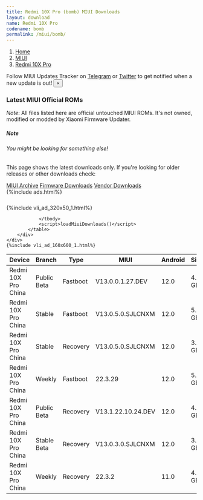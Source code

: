 ```yaml
---
title: Redmi 10X Pro (bomb) MIUI Downloads
layout: download
name: Redmi 10X Pro
codename: bomb
permalink: /miui/bomb/
---
```

<nav aria-label="breadcrumb">
    <ol class="breadcrumb">
        <li class="breadcrumb-item"><a href="/">Home</a></li>
        <li class="breadcrumb-item"><a href="/miui/">MIUI</a></li>
        <li class="breadcrumb-item active" aria-current="page"><a href="/miui/bomb/">Redmi 10X Pro</a></li>
    </ol>
</nav>
<div class="alert alert-primary alert-dismissible fade show" role="alert">
    Follow MIUI Updates Tracker on <a href="https://t.me/MIUIUpdatesTracker" class="alert-link">Telegram</a>
     or <a href="https://twitter.com/MiFwUpdater" class="alert-link">Twitter</a> to get notified when a new update is out!
    <button type="button" class="close" data-dismiss="alert" aria-label="Close">
        <span aria-hidden="true">&times;</span>
    </button>
</div>

### Latest MIUI Official ROMs
*Note*: All files listed here are official untouched MIUI ROMs. It's not owned, modified or modded by Xiaomi Firmware Updater.
<div class="card">
  <div class="card-body">
    <h5 class="card-title">Note</h5>
    <h6 class="card-subtitle mb-2 text-muted">You might be looking for something else!</h6>
    <p class="card-text">This page shows the latest downloads only.
     If you're looking for older releases or other downloads check:</p>
    <a href="/archive/miui/bomb/" class="card-link">MIUI Archive</a>
    <a href="/firmware/bomb/" class="card-link">Firmware Downloads</a>
    <a href="/vendor/bomb/" class="card-link">Vendor Downloads</a>
  </div>
</div>
{%include ads.html%}
<div class="row justify-content-center">
    <div class="col-10">
        <div class="table-responsive-md" style="margin-top: 25px;">
            {%include vli_ad_320x50_1.html%}
            <table id="miui" class="display dt-responsive nowrap compact table table-striped table-hover table-sm">
                <thead class="thead-dark">
                    <tr>
                        <th data-ref="device">Device</th>
                        <th data-ref="branch">Branch</th>
                        <th data-ref="type">Type</th>
                        <th data-ref="miui">MIUI</th>
                        <th data-ref="android">Android</th>
                        <th data-ref="size">Size</th>
                        <th data-ref="size">Date</th>
                        <th data-ref="link">Link</th>
                    </tr>
                </thead>
                <tbody>
                <tr><td>Redmi 10X Pro China</td><td>Public Beta</td><td>Fastboot</td><td>V13.0.0.1.27.DEV</td><td>12.0</td><td>4.8 GB</td><td>2022-04-19</td><td><a href="/miui/bomb/public beta/V13.0.0.1.27.DEV/">Download</a></td></tr>
<tr><td>Redmi 10X Pro China</td><td>Stable</td><td>Fastboot</td><td>V13.0.5.0.SJLCNXM</td><td>12.0</td><td>5.3 GB</td><td>2023-02-10</td><td><a href="/miui/bomb/stable/V13.0.5.0.SJLCNXM/">Download</a></td></tr>
<tr><td>Redmi 10X Pro China</td><td>Stable</td><td>Recovery</td><td>V13.0.5.0.SJLCNXM</td><td>12.0</td><td>3.5 GB</td><td>2023-02-21</td><td><a href="/miui/bomb/stable/V13.0.5.0.SJLCNXM/">Download</a></td></tr>
<tr><td>Redmi 10X Pro China</td><td>Weekly</td><td>Fastboot</td><td>22.3.29</td><td>12.0</td><td>5.4 GB</td><td>2022-03-29</td><td><a href="/miui/bomb/weekly/22.3.29/">Download</a></td></tr>
<tr><td>Redmi 10X Pro China</td><td>Public Beta</td><td>Recovery</td><td>V13.1.22.10.24.DEV</td><td>12.0</td><td>4.6 GB</td><td>2022-10-28</td><td><a href="/miui/bomb/public beta/V13.1.22.10.24.DEV/">Download</a></td></tr>
<tr><td>Redmi 10X Pro China</td><td>Stable Beta</td><td>Recovery</td><td>V13.0.3.0.SJLCNXM</td><td>12.0</td><td>3.7 GB</td><td>2022-08-03</td><td><a href="/miui/bomb/stable beta/V13.0.3.0.SJLCNXM/">Download</a></td></tr>
<tr><td>Redmi 10X Pro China</td><td>Weekly</td><td>Recovery</td><td>22.3.2</td><td>11.0</td><td>4.0 GB</td><td>2022-03-03</td><td><a href="/miui/bomb/weekly/22.3.2/">Download</a></td></tr>

                </tbody>
                <script>loadMiuiDownloads()</script>
            </table>
        </div>
    </div>
    {%include vli_ad_160x600_1.html%}
</div>
